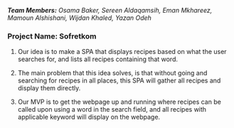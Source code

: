 ***Team Members:** Osama Baker, Sereen Aldaqamsih, Eman Mkhareez, Mamoun Alshishani, Wijdan Khaled, Yazan Odeh*

### Project Name: Sofretkom

1. Our idea is to make a SPA that displays recipes based on what the user searches for, and lists all recipes containing that word.

 

2. The main problem that this idea solves, is that without going and searching for recipes in all places, this SPA will gather all recipes and display them directly.

 

3. Our MVP is to get the webpage up and running where recipes can be called upon using a word in the search field, and all recipes with applicable keyword will display on the webpage.
